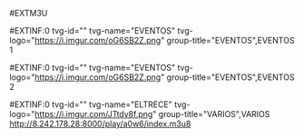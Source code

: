 #EXTM3U

#EXTINF:0 tvg-id="" tvg-name="EVENTOS" tvg-logo="https://i.imgur.com/oG6SB2Z.png" group-title="EVENTOS",EVENTOS 1

#EXTINF:0 tvg-id="" tvg-name="EVENTOS" tvg-logo="https://i.imgur.com/oG6SB2Z.png" group-title="EVENTOS",EVENTOS 2

#EXTINF:0 tvg-id="" tvg-name="ELTRECE" tvg-logo="https://i.imgur.com/JTtdy8f.png" group-title="VARIOS",VARIOS
http://8.242.178.28:8000/play/a0w6/index.m3u8
